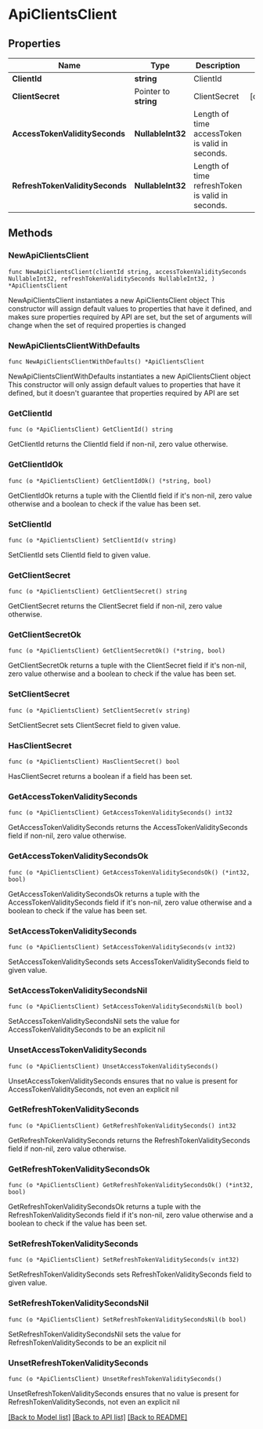 # ApiClientsClient

## Properties

Name | Type | Description | Notes
------------ | ------------- | ------------- | -------------
**ClientId** | **string** | ClientId | 
**ClientSecret** | Pointer to **string** | ClientSecret | [optional] 
**AccessTokenValiditySeconds** | **NullableInt32** | Length of time accessToken is valid in seconds. | 
**RefreshTokenValiditySeconds** | **NullableInt32** | Length of time refreshToken is valid in seconds. | 

## Methods

### NewApiClientsClient

`func NewApiClientsClient(clientId string, accessTokenValiditySeconds NullableInt32, refreshTokenValiditySeconds NullableInt32, ) *ApiClientsClient`

NewApiClientsClient instantiates a new ApiClientsClient object
This constructor will assign default values to properties that have it defined,
and makes sure properties required by API are set, but the set of arguments
will change when the set of required properties is changed

### NewApiClientsClientWithDefaults

`func NewApiClientsClientWithDefaults() *ApiClientsClient`

NewApiClientsClientWithDefaults instantiates a new ApiClientsClient object
This constructor will only assign default values to properties that have it defined,
but it doesn't guarantee that properties required by API are set

### GetClientId

`func (o *ApiClientsClient) GetClientId() string`

GetClientId returns the ClientId field if non-nil, zero value otherwise.

### GetClientIdOk

`func (o *ApiClientsClient) GetClientIdOk() (*string, bool)`

GetClientIdOk returns a tuple with the ClientId field if it's non-nil, zero value otherwise
and a boolean to check if the value has been set.

### SetClientId

`func (o *ApiClientsClient) SetClientId(v string)`

SetClientId sets ClientId field to given value.


### GetClientSecret

`func (o *ApiClientsClient) GetClientSecret() string`

GetClientSecret returns the ClientSecret field if non-nil, zero value otherwise.

### GetClientSecretOk

`func (o *ApiClientsClient) GetClientSecretOk() (*string, bool)`

GetClientSecretOk returns a tuple with the ClientSecret field if it's non-nil, zero value otherwise
and a boolean to check if the value has been set.

### SetClientSecret

`func (o *ApiClientsClient) SetClientSecret(v string)`

SetClientSecret sets ClientSecret field to given value.

### HasClientSecret

`func (o *ApiClientsClient) HasClientSecret() bool`

HasClientSecret returns a boolean if a field has been set.

### GetAccessTokenValiditySeconds

`func (o *ApiClientsClient) GetAccessTokenValiditySeconds() int32`

GetAccessTokenValiditySeconds returns the AccessTokenValiditySeconds field if non-nil, zero value otherwise.

### GetAccessTokenValiditySecondsOk

`func (o *ApiClientsClient) GetAccessTokenValiditySecondsOk() (*int32, bool)`

GetAccessTokenValiditySecondsOk returns a tuple with the AccessTokenValiditySeconds field if it's non-nil, zero value otherwise
and a boolean to check if the value has been set.

### SetAccessTokenValiditySeconds

`func (o *ApiClientsClient) SetAccessTokenValiditySeconds(v int32)`

SetAccessTokenValiditySeconds sets AccessTokenValiditySeconds field to given value.


### SetAccessTokenValiditySecondsNil

`func (o *ApiClientsClient) SetAccessTokenValiditySecondsNil(b bool)`

 SetAccessTokenValiditySecondsNil sets the value for AccessTokenValiditySeconds to be an explicit nil

### UnsetAccessTokenValiditySeconds
`func (o *ApiClientsClient) UnsetAccessTokenValiditySeconds()`

UnsetAccessTokenValiditySeconds ensures that no value is present for AccessTokenValiditySeconds, not even an explicit nil
### GetRefreshTokenValiditySeconds

`func (o *ApiClientsClient) GetRefreshTokenValiditySeconds() int32`

GetRefreshTokenValiditySeconds returns the RefreshTokenValiditySeconds field if non-nil, zero value otherwise.

### GetRefreshTokenValiditySecondsOk

`func (o *ApiClientsClient) GetRefreshTokenValiditySecondsOk() (*int32, bool)`

GetRefreshTokenValiditySecondsOk returns a tuple with the RefreshTokenValiditySeconds field if it's non-nil, zero value otherwise
and a boolean to check if the value has been set.

### SetRefreshTokenValiditySeconds

`func (o *ApiClientsClient) SetRefreshTokenValiditySeconds(v int32)`

SetRefreshTokenValiditySeconds sets RefreshTokenValiditySeconds field to given value.


### SetRefreshTokenValiditySecondsNil

`func (o *ApiClientsClient) SetRefreshTokenValiditySecondsNil(b bool)`

 SetRefreshTokenValiditySecondsNil sets the value for RefreshTokenValiditySeconds to be an explicit nil

### UnsetRefreshTokenValiditySeconds
`func (o *ApiClientsClient) UnsetRefreshTokenValiditySeconds()`

UnsetRefreshTokenValiditySeconds ensures that no value is present for RefreshTokenValiditySeconds, not even an explicit nil

[[Back to Model list]](../README.md#documentation-for-models) [[Back to API list]](../README.md#documentation-for-api-endpoints) [[Back to README]](../README.md)


